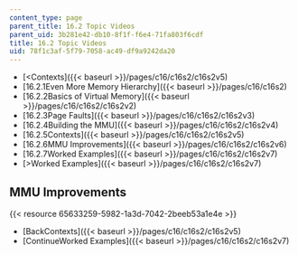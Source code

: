 ```yaml
---
content_type: page
parent_title: 16.2 Topic Videos
parent_uid: 3b281e42-db10-8f1f-f6e4-71fa803f6cdf
title: 16.2 Topic Videos
uid: 78f1c3af-5f79-7058-ac49-df9a9242da20
---
```


*   [\<Contexts]({{< baseurl >}}/pages/c16/c16s2/c16s2v5)
*   [16.2.1Even More Memory Hierarchy]({{< baseurl >}}/pages/c16/c16s2)
*   [16.2.2Basics of Virtual Memory]({{< baseurl >}}/pages/c16/c16s2/c16s2v2)
*   [16.2.3Page Faults]({{< baseurl >}}/pages/c16/c16s2/c16s2v3)
*   [16.2.4Building the MMU]({{< baseurl >}}/pages/c16/c16s2/c16s2v4)
*   [16.2.5Contexts]({{< baseurl >}}/pages/c16/c16s2/c16s2v5)
*   [16.2.6MMU Improvements]({{< baseurl >}}/pages/c16/c16s2/c16s2v6)
*   [16.2.7Worked Examples]({{< baseurl >}}/pages/c16/c16s2/c16s2v7)
*   [\>Worked Examples]({{< baseurl >}}/pages/c16/c16s2/c16s2v7)

MMU Improvements
----------------

{{< resource 65633259-5982-1a3d-7042-2beeb53a1e4e >}}

*   [BackContexts]({{< baseurl >}}/pages/c16/c16s2/c16s2v5)
*   [ContinueWorked Examples]({{< baseurl >}}/pages/c16/c16s2/c16s2v7)